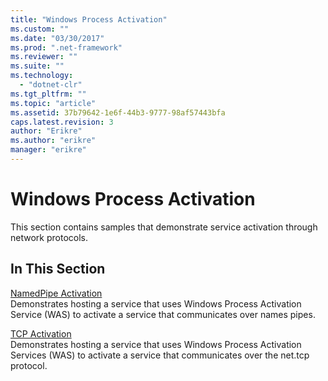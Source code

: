 ```yaml
---
title: "Windows Process Activation"
ms.custom: ""
ms.date: "03/30/2017"
ms.prod: ".net-framework"
ms.reviewer: ""
ms.suite: ""
ms.technology: 
  - "dotnet-clr"
ms.tgt_pltfrm: ""
ms.topic: "article"
ms.assetid: 37b79642-1e6f-44b3-9777-98af57443bfa
caps.latest.revision: 3
author: "Erikre"
ms.author: "erikre"
manager: "erikre"
---
```

# Windows Process Activation
This section contains samples that demonstrate service activation through network protocols.  
  
## In This Section  
 [NamedPipe Activation](../../../../docs/framework/wcf/samples/namedpipe-activation.md)  
 Demonstrates hosting a service that uses Windows Process Activation Service (WAS) to activate a service that communicates over names pipes.  
  
 [TCP Activation](../../../../docs/framework/wcf/samples/tcp-activation.md)  
 Demonstrates hosting a service that uses Windows Process Activation Services (WAS) to activate a service that communicates over the net.tcp protocol.
